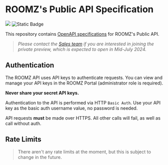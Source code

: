 # ROOMZ's Public API Specification 
![](https://img.shields.io/badge/Status-Private_Preview-blue)
![Static Badge](https://img.shields.io/badge/Available-Mid--July_2024-brightgreen)


This repository contains [OpenAPI specifications](https://www.openapis.org/) for ROOMZ's Public API.

>_Please contact the [Sales team](mailto:sales@roomz.io) if you are interested in joining the private preview, which is expected to open in Mid-July 2024._

## Authentication
The ROOMZ API uses API keys to authenticate requests. You can view and manage your API keys in the ROOMZ Portal (administrator role is required).

**Never share your secret API keys.**

Authentication to the API is performed via HTTP `Basic Auth`. Use your API key as the basic auth username value, no password is needed.

API requests __must__ be made over HTTPS. All other calls will fail, as well as call without auth.

## Rate Limits
>There aren't any rate limits at the moment, but this is subject to change in the future.